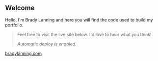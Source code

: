 ## Welcome

Hello, I'm Brady Lanning and here you will find the code used to build my portfolio.

> Feel free to visit the live site below. I'd love to hear what you think!
>
> _Automatic deploy is enabled._

[bradylanning.com](www.bradylanning.com)
